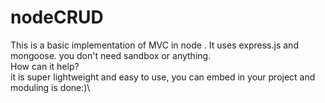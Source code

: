 # nodeCRUD
This is a basic implementation of MVC in node .
It uses express.js and mongoose. you don't need sandbox or anything.\
How can it help?\
it is super lightweight and easy to use, you can embed in your project and moduling is done:)\

